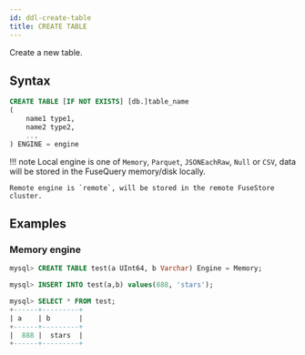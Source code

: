 ```yaml
---
id: ddl-create-table
title: CREATE TABLE
---
```


Create a new table.

## Syntax

```sql
CREATE TABLE [IF NOT EXISTS] [db.]table_name
(
    name1 type1,
    name2 type2,
    ...
) ENGINE = engine
```

!!! note
    Local engine is one of `Memory`, `Parquet`, `JSONEachRaw`, `Null` or `CSV`, data will be stored in the FuseQuery memory/disk locally.

    Remote engine is `remote`, will be stored in the remote FuseStore cluster.

## Examples

### Memory engine

```sql
mysql> CREATE TABLE test(a UInt64, b Varchar) Engine = Memory;

mysql> INSERT INTO test(a,b) values(888, 'stars');

mysql> SELECT * FROM test;
+------+---------+
| a    | b       |
+------+---------+
|  888 |  stars  |
+------+---------+
```
